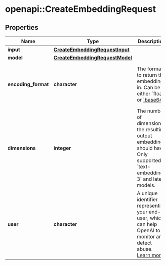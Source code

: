 # openapi::CreateEmbeddingRequest


## Properties
Name | Type | Description | Notes
------------ | ------------- | ------------- | -------------
**input** | [**CreateEmbeddingRequestInput**](CreateEmbeddingRequest_input.md) |  | 
**model** | [**CreateEmbeddingRequestModel**](CreateEmbeddingRequest_model.md) |  | 
**encoding_format** | **character** | The format to return the embeddings in. Can be either &#x60;float&#x60; or [&#x60;base64&#x60;](https://pypi.org/project/pybase64/). | [optional] [default to &quot;float&quot;] [Enum: [float, base64]] 
**dimensions** | **integer** | The number of dimensions the resulting output embeddings should have. Only supported in &#x60;text-embedding-3&#x60; and later models.  | [optional] [Min: 1] 
**user** | **character** | A unique identifier representing your end-user, which can help OpenAI to monitor and detect abuse. [Learn more](/docs/guides/safety-best-practices/end-user-ids).  | [optional] 


